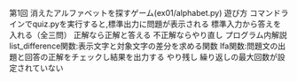 第1回
消えたアルファベットを探すゲーム(ex01/alphabet.py)
遊び方
コマンドラインでquiz.pyを実行すると,標準出力に問題が表示される
標準入力から答えを入れる（全三問）
正解なら正解と答える
不正解ならやり直し
プログラム内解説
list_difference関数:表示文字と対象文字の差分を求める関数
lfa関数:問題文の出題と回答の正解をチェックし結果を出力する
やり残し
繰り返しの最大回数が設定されていない